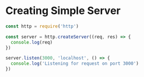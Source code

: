 # Creating Simple Server

```js
const http = require('http')

const server = http.createServer((req, res) => {
  console.log(req)
})

server.listen(3000, 'localhost', () => {
  console.log('Listening for request on port 3000')
})
```